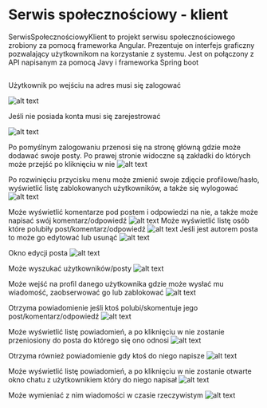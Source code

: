 # Serwis społecznościowy - klient

SerwisSpołecznościowyKlient to projekt serwisu społecznościowego zrobiony za pomocą frameworka Angular. Prezentuje on interfejs graficzny pozwalający użytkownikom 
na korzystanie z systemu. Jest on połączony z API napisanym za pomocą Javy i frameworka Spring boot

## 

Użytkownik po wejściu na adres musi się zalogować

![alt text](Images/login.png)

Jeśli nie posiada konta musi się zarejestrować

![alt text](Images/register.png)

Po pomyślnym zalogowaniu przenosi się na stronę główną gdzie może dodawać swoje posty. Po prawej stronie widoczne są zakładki do których może przejść po kliknięciu w nie
![alt text](Images/strona.png)

Po rozwinięciu przycisku menu może zmienić swoje zdjęcie profilowe/hasło, wyświetlić listę zablokowanych użytkowników, a także się wylogować
![alt text](Images/ustawienia.png)

Może wyświetlić komentarze pod postem i odpowiedzi na nie, a także może napisać swój komentarz/odpowiedź
![alt text](Images/komentarze.png)
Może wyświetlić listę osób które polubiły post/komentarz/odpowiedź
![alt text](Images/reakcje.png)
Jeśli jest autorem posta to może go edytować lub usunąć
![alt text](Images/menu.png)

Okno edycji posta
![alt text](Images/edycja.png)

Może wyszukać użytkowników/posty
![alt text](Images/szukaj.png)

Może wejść na profil danego użytkownika gdzie może wysłać mu wiadomość, zaobserwować go lub zablokować
![alt text](Images/profil.png)

Otrzyma powiadomienie jeśli ktoś polubi/skomentuje jego post/komentarz/odpowiedź
![alt text](Images/powiadomienie.png)

Może wyświetlić listę powiadomień, a po kliknięciu w nie zostanie przeniosiony do posta do którego się ono odnosi
![alt text](Images/powiadomienie2.png)

Otrzyma również powiadomienie gdy ktoś do niego napisze
![alt text](Images/chat.png)

Może wyświetlić listę powiadomień, a po kliknięciu w nie zostanie otwarte okno chatu z użytkownikiem który do niego napisał
![alt text](Images/chat2.png)

Może wymieniać z nim wiadomości w czasie rzeczywistym
![alt text](Images/chat3.png)





